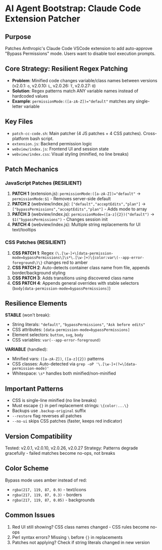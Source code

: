 # AI Agent Bootstrap: Claude Code Extension Patcher

## Purpose
Patches Anthropic's Claude Code VSCode extension to add auto-approve "Bypass Permissions" mode. Users want to disable tool execution prompts.

## Core Strategy: Resilient Regex Patching
- **Problem**: Minified code changes variable/class names between versions (v2.0.1: `o`, v2.0.10: `L`, v2.0.26: `T`, v2.0.27: `O`)
- **Solution**: Regex patterns match ANY variable names instead of hardcoded values
- **Example**: `permissionMode:([a-zA-Z])="default"` matches any single-letter variable

## Key Files
- `patch-cc-code.sh`: Main patcher (4 JS patches + 4 CSS patches). Cross-platform bash script.
- `extension.js`: Backend permission logic
- `webview/index.js`: Frontend UI and session state
- `webview/index.css`: Visual styling (minified, no line breaks)

## Patch Mechanics

### JavaScript Patches (RESILIENT)
1. **PATCH 1** (extension.js): `permissionMode:([a-zA-Z])="default"` → `permissionMode:$1` - Removes server-side default
2. **PATCH 2** (webview/index.js): `["default","acceptEdits","plan"]` → `["bypassPermissions","acceptEdits","plan"]` - Adds mode to array
3. **PATCH 3** (webview/index.js): `permissionMode=([a-z]{2})("default")` → `$1("bypassPermissions")` - Changes session init
4. **PATCH 4** (webview/index.js): Multiple string replacements for UI text/tooltips

### CSS Patches (RESILIENT)
1. **CSS PATCH 1**: Regex `(\.[\w-]+\[data-permission-mode=bypassPermissions\]\s*\.[\w-]+)\{color:var\(--app-error-foreground\)\}` changes red to amber
2. **CSS PATCH 2**: Auto-detects container class name from file, appends border/background styling
3. **CSS PATCH 3**: Adds transitions using discovered class name
4. **CSS PATCH 4**: Appends general overrides with stable selectors (`body[data-permission-mode=bypassPermissions]`)

## Resilience Elements
**STABLE** (won't break):
- String literals: `"default"`, `"bypassPermissions"`, `"Ask before edits"`
- CSS attributes: `[data-permission-mode=bypassPermissions]`
- Element selectors: `button`, `svg`, `body`
- CSS variables: `var(--app-error-foreground)`

**VARIABLE** (handled):
- Minified vars: `([a-zA-Z])`, `([a-z]{2})` patterns
- CSS classes: Auto-detected via `grep -oP '\.[\w-]+(?=\[data-permission-mode)'`
- Whitespace: `\s*` handles both minified/non-minified

## Important Patterns
- CSS is single-line minified (no line breaks)
- Must escape `{}` in perl replacement strings: `\{color:...\}`
- Backups use `.backup-original` suffix
- `--restore` flag reverses all patches
- `--no-ui` skips CSS patches (faster, keeps red indicator)

## Version Compatibility
Tested: v2.0.1, v2.0.10, v2.0.26, v2.0.27
Strategy: Patterns degrade gracefully - failed matches become no-ops, not breaks

## Color Scheme
Bypass mode uses amber instead of red:
- `rgba(217, 119, 87, 0.9)` - text/icons
- `rgba(217, 119, 87, 0.3)` - borders
- `rgba(217, 119, 87, 0.05)` - backgrounds

## Common Issues
1. Red UI still showing? CSS class names changed - CSS rules become no-ops
2. Perl syntax errors? Missing `\` before `{}` in replacements
3. Patches not applying? Check if string literals changed in new version
